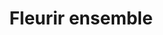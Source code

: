 ---
layout: audio # You can ommit this if you've set it as a default
title: Fleurir ensemble
year: 2017
---
